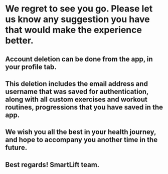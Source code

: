 # We regret to see you go. Please let us know any suggestion you have that would make the experience better.
## Account deletion can be done from the app, in your profile tab.
## This deletion includes the email address and username that was saved for authentication, along with all custom exercises and workout routines, progressions that you have saved in the app.
## We wish you all the best in your health journey, and hope to accompany you another time in the future.
## Best regards! SmartLift team.
